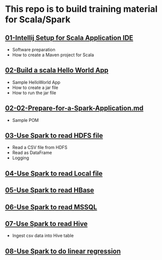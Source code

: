 # This repo is to build training material for Scala/Spark 



## [01-Intellij Setup for Scala Application IDE](./01-Intellij-Setup-for-Scala-Application-IDE.md)

- Software preparation
- How to create a Maven project for Scala

## [02-Build a scala Hello World App](./02-Build-a-scala-Hello-World-App.md)


- Sample HelloWorld App
- How to create a jar file
- How to run the jar file


## [02-02-Prepare-for-a-Spark-Application.md](./02-02-Prepare-for-a-Spark-Application.md)
- Sample POM


## [03-Use Spark to read HDFS file](./03-Use-Spark-to-read-HDFS-file.md)
- Read a CSV file from HDFS
- Read as DataFrame
- Logging



## [04-Use Spark to read Local file](04-Use-Spark-to-read-Local-file.md)



## [05-Use Spark to read HBase](05-Use-Spark-to-read-HBase.md)



## [06-Use Spark to read MSSQL](06-Use-Spark-to-read-MSSQL.md)



## [07-Use Spark to read Hive](07-Use-Spark-to-read-Hive.md)
- Ingest csv data into Hive table

## [08-Use Spark to do linear regression](09-Use-Spark-to-do-linear-regression.md)

